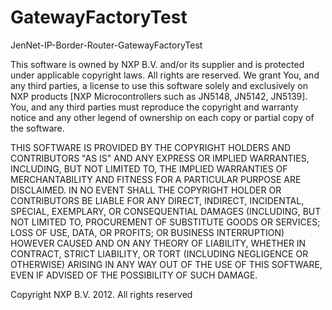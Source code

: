 GatewayFactoryTest
==================

JenNet-IP-Border-Router-GatewayFactoryTest

This software is owned by NXP B.V. and/or its supplier and is protected under applicable copyright laws. All rights are reserved. We grant You, and any third parties, a license to use this software solely and exclusively on NXP products [NXP Microcontrollers such as JN5148, JN5142, JN5139]. You, and any third parties must reproduce the copyright and warranty notice and any other legend of ownership on each copy or partial copy of the software.

THIS SOFTWARE IS PROVIDED BY THE COPYRIGHT HOLDERS AND CONTRIBUTORS "AS IS" AND ANY EXPRESS OR IMPLIED WARRANTIES, INCLUDING, BUT NOT LIMITED TO, THE IMPLIED WARRANTIES OF MERCHANTABILITY AND FITNESS FOR A PARTICULAR PURPOSE ARE DISCLAIMED. IN NO EVENT SHALL THE COPYRIGHT HOLDER OR CONTRIBUTORS BE LIABLE FOR ANY DIRECT, INDIRECT, INCIDENTAL, SPECIAL, EXEMPLARY, OR CONSEQUENTIAL DAMAGES (INCLUDING, BUT NOT LIMITED TO, PROCUREMENT OF SUBSTITUTE GOODS OR SERVICES; LOSS OF USE, DATA,
OR PROFITS; OR BUSINESS INTERRUPTION) HOWEVER CAUSED AND ON ANY THEORY OF LIABILITY, WHETHER IN CONTRACT, STRICT LIABILITY, OR TORT (INCLUDING NEGLIGENCE OR OTHERWISE) ARISING IN ANY WAY OUT OF THE USE OF THIS SOFTWARE, EVEN IF ADVISED OF THE POSSIBILITY OF SUCH DAMAGE.

Copyright NXP B.V. 2012. All rights reserved
